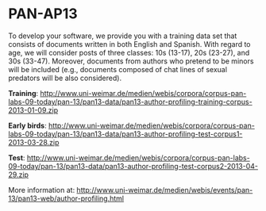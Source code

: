 
# PAN-AP13

To develop your software, we provide you with a training data set that consists of documents written in both English and Spanish. With regard to age, we will consider posts of three classes: 10s (13-17), 20s (23-27), and 30s (33-47). Moreover, documents from authors who pretend to be minors will be included (e.g., documents composed of chat lines of sexual predators will be also considered).

**Training**: http://www.uni-weimar.de/medien/webis/corpora/corpus-pan-labs-09-today/pan-13/pan13-data/pan13-author-profiling-training-corpus-2013-01-09.zip

**Early birds**: http://www.uni-weimar.de/medien/webis/corpora/corpus-pan-labs-09-today/pan-13/pan13-data/pan13-author-profiling-test-corpus1-2013-03-28.zip

**Test**: http://www.uni-weimar.de/medien/webis/corpora/corpus-pan-labs-09-today/pan-13/pan13-data/pan13-author-profiling-test-corpus2-2013-04-29.zip

More information at: http://www.uni-weimar.de/medien/webis/events/pan-13/pan13-web/author-profiling.html